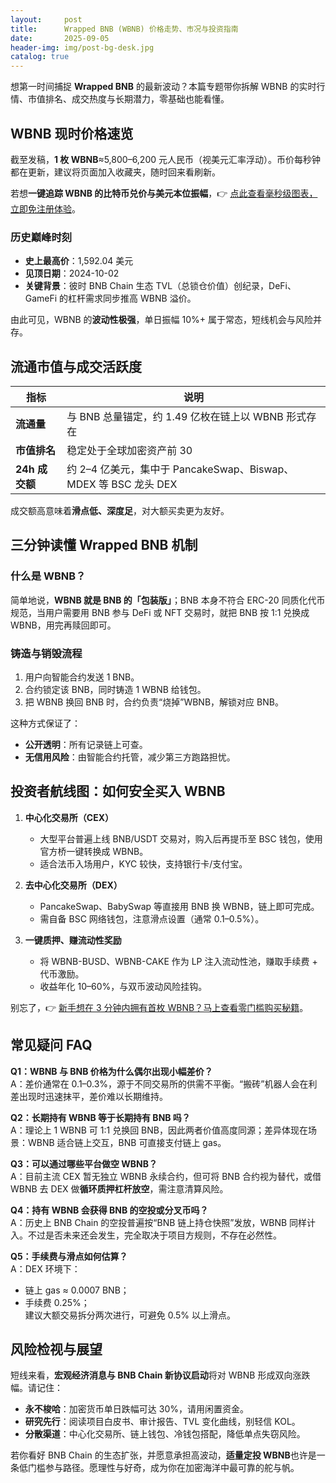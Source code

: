 ```yaml
---
layout:     post
title:      Wrapped BNB (WBNB) 价格走势、市况与投资指南
date:       2025-09-05
header-img: img/post-bg-desk.jpg
catalog: true
---
```


想第一时间捕捉 **Wrapped BNB** 的最新波动？本篇专题带你拆解 WBNB 的实时行情、市值排名、成交热度与长期潜力，零基础也能看懂。

## WBNB 现时价格速览

截至发稿，**1 枚 WBNB**≈5,800–6,200 元人民币（视美元汇率浮动）。币价每秒钟都在更新，建议将页面加入收藏夹，随时回来看刷新。

若想**一键追踪 WBNB 的比特币兑价与美元本位振幅**，👉 [点此查看毫秒级图表，立即免注册体验](https://okxdog.com/)。

### 历史巅峰时刻
- **史上最高价**：1,592.04 美元  
- **见顶日期**：2024-10-02  
- **关键背景**：彼时 BNB Chain 生态 TVL（总锁仓价值）创纪录，DeFi、GameFi 的杠杆需求同步推高 WBNB 溢价。

由此可见，WBNB 的**波动性极强**，单日振幅 10%+ 属于常态，短线机会与风险并存。

## 流通市值与成交活跃度

| 指标 | 说明 |
|---|---|
| **流通量** | 与 BNB 总量锚定，约 1.49 亿枚在链上以 WBNB 形式存在 |
| **市值排名** | 稳定处于全球加密资产前 30 |
| **24h 成交额** | 约 2–4 亿美元，集中于 PancakeSwap、Biswap、MDEX 等 BSC 龙头 DEX |

成交额高意味着**滑点低、深度足**，对大额买卖更为友好。

## 三分钟读懂 Wrapped BNB 机制

### 什么是 WBNB？
简单地说，**WBNB 就是 BNB 的「包装版」**；BNB 本身不符合 ERC-20 同质化代币规范，当用户需要用 BNB 参与 DeFi 或 NFT 交易时，就把 BNB 按 1:1 兑换成 WBNB，用完再赎回即可。

### 铸造与销毁流程
1. 用户向智能合约发送 1 BNB。  
2. 合约锁定该 BNB，同时铸造 1 WBNB 给钱包。  
3. 把 WBNB 换回 BNB 时，合约负责“烧掉”WBNB，解锁对应 BNB。

这种方式保证了：
- **公开透明**：所有记录链上可查。  
- **无信用风险**：由智能合约托管，减少第三方跑路担忧。

## 投资者航线图：如何安全买入 WBNB

1. **中心化交易所（CEX）**  
   - 大型平台普遍上线 BNB/USDT 交易对，购入后再提币至 BSC 钱包，使用官方桥一键转换成 WBNB。
   - 适合法币入场用户，KYC 较快，支持银行卡/支付宝。

2. **去中心化交易所（DEX）**  
   - PancakeSwap、BabySwap 等直接用 BNB 换 WBNB，链上即可完成。  
   - 需自备 BSC 网络钱包，注意滑点设置（通常 0.1–0.5%）。

3. **一键质押、赚流动性奖励**  
   - 将 WBNB-BUSD、WBNB-CAKE 作为 LP 注入流动性池，赚取手续费 + 代币激励。  
   - 收益年化 10–60%，与双币波动风险挂钩。

别忘了，👉 [新手想在 3 分钟内拥有首枚 WBNB？马上查看零门槛购买秘籍](https://okxdog.com/)。

## 常见疑问 FAQ

**Q1：WBNB 与 BNB 价格为什么偶尔出现小幅差价？**  
A：差价通常在 0.1–0.3%，源于不同交易所的供需不平衡。“搬砖”机器人会在利差出现时迅速抹平，差价难以长期维持。

**Q2：长期持有 WBNB 等于长期持有 BNB 吗？**  
A：理论上 1 WBNB 可 1:1 兑换回 BNB，因此两者价值高度同源；差异体现在场景：WBNB 适合链上交互，BNB 可直接支付链上 gas。

**Q3：可以通过哪些平台做空 WBNB？**  
A：目前主流 CEX 暂无独立 WBNB 永续合约，但可将 BNB 合约视为替代，或借 WBNB 去 DEX 做**循环质押杠杆放空**，需注意清算风险。

**Q4：持有 WBNB 会获得 BNB 的空投或分叉币吗？**  
A：历史上 BNB Chain 的空投普遍按“BNB 链上持仓快照”发放，WBNB 同样计入。不过是否未来还会发生，完全取决于项目方规则，不存在必然性。

**Q5：手续费与滑点如何估算？**  
A：DEX 环境下：
- 链上 gas ≈ 0.0007 BNB；
- 手续费 0.25%；  
建议大额交易拆分两次进行，可避免 0.5% 以上滑点。

## 风险检视与展望

短线来看，**宏观经济消息与 BNB Chain 新协议启动**将对 WBNB 形成双向涨跌幅。请记住：
- **永不梭哈**：加密货币单日跌幅可达 30%，请用闲置资金。  
- **研究先行**：阅读项目白皮书、审计报告、TVL 变化曲线，别轻信 KOL。  
- **分散渠道**：中心化交易所、链上钱包、冷钱包搭配，降低单点失窃风险。

若你看好 BNB Chain 的生态扩张，并愿意承担高波动，**适量定投 WBNB**也许是一条低门槛参与路径。愿理性与好奇，成为你在加密海洋中最可靠的舵与帆。